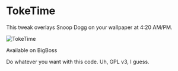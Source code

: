 TokeTime
================

This tweak overlays Snoop Dogg on your wallpaper at 4:20 AM/PM.

![TokeTime](https://twitter.com/phillipten/status/598266070185615360)

Available on BigBoss

Do whatever you want with this code. Uh, GPL v3, I guess.
